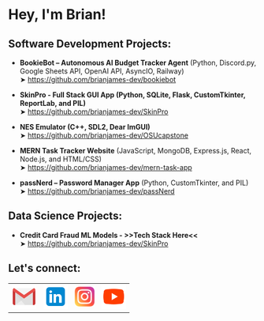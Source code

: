 <h1>Hey, I'm Brian!</h1>

<h2>Software Development Projects:</h2>

- <b>BookieBot – Autonomous AI Budget Tracker Agent</b> (Python, Discord.py, Google Sheets API, OpenAI API, AsyncIO, Railway)<br/>
  ➤ https://github.com/brianjames-dev/bookiebot
  
- <b>SkinPro - Full Stack GUI App (Python, SQLite, Flask, CustomTkinter, ReportLab, and PIL)</b><br/>
  ➤ https://github.com/brianjames-dev/SkinPro

- <b>NES Emulator (C++, SDL2, Dear ImGUI)</b><br/>
  ➤ https://github.com/brianjames-dev/OSUcapstone

- <b>MERN Task Tracker Website</b> (JavaScript, MongoDB, Express.js, React, Node.js, and HTML/CSS)<br/>
  ➤ https://github.com/brianjames-dev/mern-task-app

- <b>passNerd – Password Manager App</b> (Python, CustomTkinter, and PIL)<br/>
  ➤ https://github.com/brianjames-dev/passNerd

<h2>Data Science Projects:</h2>

- <b>Credit Card Fraud ML Models - >>Tech Stack Here<<</b><br/>
  ➤ https://github.com/brianjames-dev/SkinPro

  
<h2>Let's connect:</h2>

<table>
  <tr>
  <td style="border: none;">
    <a href="mailto:brianjames.dev@gmail.com">
      <img src="icons8-gmail-96.png" width="50" alt="Gmail" />
    </a>
  </td>
    <td style="border: none;">
      <a href="https://www.linkedin.com/in/brianjames-dev/" target="_blank">
        <img src="icons8-linkedin-96.png" width="50" alt="LinkedIn" />
      </a>
    </td>
    <td style="border: none;">
      <a href="https://www.instagram.com/brianallenjames" target="_blank">
        <img src="icons8-instagram-96.png" width="40" alt="Instagram" />
      </a>
    </td>
    <td style="border: none;">
      <a href="https://www.youtube.com/c/brianallenjames" target="_blank">
        <img src="icons8-youtube-96.png" width="50" alt="YouTube" />
      </a>
    </td>
  </tr>
</table>
